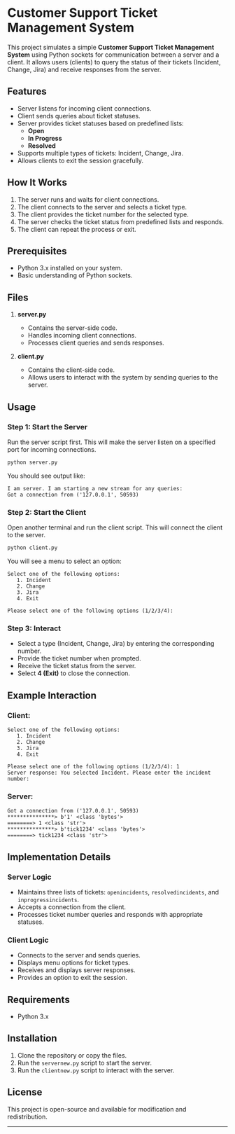 # Customer Support Ticket Management System

This project simulates a simple **Customer Support Ticket Management System** using Python sockets for communication between a server and a client. It allows users (clients) to query the status of their tickets (Incident, Change, Jira) and receive responses from the server.

## Features
- Server listens for incoming client connections.
- Client sends queries about ticket statuses.
- Server provides ticket statuses based on predefined lists:
  - **Open**
  - **In Progress**
  - **Resolved**
- Supports multiple types of tickets: Incident, Change, Jira.
- Allows clients to exit the session gracefully.

## How It Works
1. The server runs and waits for client connections.
2. The client connects to the server and selects a ticket type.
3. The client provides the ticket number for the selected type.
4. The server checks the ticket status from predefined lists and responds.
5. The client can repeat the process or exit.

## Prerequisites
- Python 3.x installed on your system.
- Basic understanding of Python sockets.

## Files
1. **server.py**
   - Contains the server-side code.
   - Handles incoming client connections.
   - Processes client queries and sends responses.

2. **client.py**
   - Contains the client-side code.
   - Allows users to interact with the system by sending queries to the server.

## Usage

### Step 1: Start the Server
Run the server script first. This will make the server listen on a specified port for incoming connections.

```bash
python server.py
```

You should see output like:
```
I am server. I am starting a new stream for any queries:
Got a connection from ('127.0.0.1', 50593)
```

### Step 2: Start the Client
Open another terminal and run the client script. This will connect the client to the server.

```bash
python client.py
```

You will see a menu to select an option:
```
Select one of the following options:
   1. Incident
   2. Change
   3. Jira
   4. Exit

Please select one of the following options (1/2/3/4):
```

### Step 3: Interact
- Select a type (Incident, Change, Jira) by entering the corresponding number.
- Provide the ticket number when prompted.
- Receive the ticket status from the server.
- Select **4 (Exit)** to close the connection.

## Example Interaction
### Client:
```
Select one of the following options:
   1. Incident
   2. Change
   3. Jira
   4. Exit

Please select one of the following options (1/2/3/4): 1
Server response: You selected Incident. Please enter the incident number:
```

### Server:
```
Got a connection from ('127.0.0.1', 50593)
***************> b'1' <class 'bytes'>
========> 1 <class 'str'>
***************> b'tick1234' <class 'bytes'>
========> tick1234 <class 'str'>
```

## Implementation Details

### Server Logic
- Maintains three lists of tickets: `openincidents`, `resolvedincidents`, and `inprogressincidents`.
- Accepts a connection from the client.
- Processes ticket number queries and responds with appropriate statuses.

### Client Logic
- Connects to the server and sends queries.
- Displays menu options for ticket types.
- Receives and displays server responses.
- Provides an option to exit the session.

## Requirements
- Python 3.x

## Installation
1. Clone the repository or copy the files.
2. Run the `servernew.py` script to start the server.
3. Run the `clientnew.py` script to interact with the server.

## License
This project is open-source and available for modification and redistribution.

---

